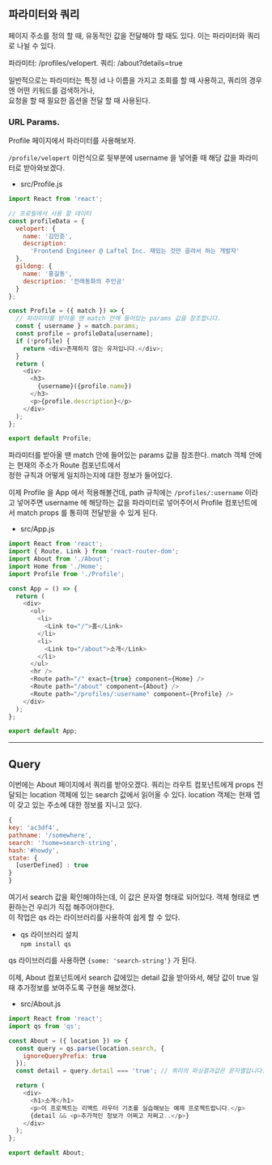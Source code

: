 ## 파라미터와 쿼리 

페이지 주소를 정의 할 때, 유동적인 값을 전달해야 할 때도 있다. 이는 파라미터와 쿼리로 나뉠 수 있다.  

파라미터: /profiles/velopert. 
쿼리: /about?details=true 

일반적으로는 파라미터는 특정 id 나 이름을 가지고 조회를 할 때 사용하고, 쿼리의 경우엔 어떤 키워드를 검색하거나,   
요청을 할 때 필요한 옵션을 전달 할 때 사용된다.    

### URL Params.   
Profile 페이지에서 파라미터를 사용해보자.  

`/profile/velopert` 이런식으로 뒷부분에 username 을 넣어줄 때 해당 값을 파라미터로 받아와보겠다.  

- src/Profile.js  
```javascript
import React from 'react';

// 프로필에서 사용 할 데이터
const profileData = {
  velopert: {
    name: '김민준',
    description:
      'Frontend Engineer @ Laftel Inc. 재밌는 것만 골라서 하는 개발자'
  },
  gildong: {
    name: '홍길동',
    description: '전래동화의 주인공'
  }
};

const Profile = ({ match }) => {
  // 파라미터를 받아올 땐 match 안에 들어있는 params 값을 참조합니다.
  const { username } = match.params;
  const profile = profileData[username];
  if (!profile) {
    return <div>존재하지 않는 유저입니다.</div>;
  }
  return (
    <div>
      <h3>
        {username}({profile.name})
      </h3>
      <p>{profile.description}</p>
    </div>
  );
};

export default Profile;
```

파라미터를 받아올 땐 match 안에 들어있는 params 값을 참조한다. match 객체 안에는 현재의 주소가 Route 컴포넌트에서  
정한 규칙과 어떻게 일치하는지에 대한 정보가 들어있다.  

이제 Profile 을 App 에서 적용해볼건데, path 규칙에는 `/profiles/:username` 이라고 넣어주면 username 에 해당하는  값을 파라미터로 넣어주어서 Profile 컴포넌트에서 match props 를 통히여 전달받을 수 있게 된다.  


- src/App.js
```javascript
import React from 'react';
import { Route, Link } from 'react-router-dom';
import About from './About';
import Home from './Home';
import Profile from './Profile';

const App = () => {
  return (
    <div>
      <ul>
        <li>
          <Link to="/">홈</Link>
        </li>
        <li>
          <Link to="/about">소개</Link>
        </li>
      </ul>
      <hr />
      <Route path="/" exact={true} component={Home} />
      <Route path="/about" component={About} />
      <Route path="/profiles/:username" component={Profile} />
    </div>
  );
};

export default App;
```

<hr>

## Query
이번에는 About 페이지에서 쿼리를 받아오겠다. 쿼리는 라우트 컴포넌트에게 props 전달되는 location 객체에 있는 search 값에서  읽어올 수 있다. location 객체는 현재 앱이 갖고 있는 주소에 대한 정보를 지니고 있다.  

```javascript
{
key: 'ac3df4', 
pathname: '/somewhere',
search: '?some=search-string',
hash:'#howdy',
state: {
  [userDefined] : true
}
}
```

여기서 search 값을 확인해야하는데, 이 값은 문자열 형태로 되어있다. 객체 형태로 변환하는건 우리가 직접 해주어야한다.  
이 작업은 qs 라는 라이브러리를 사용하여 쉽게 할 수 있다.  

- qs 라이브러리 설치  
`npm install qs`

qs 라이브러리를 사용하면 `{some: 'search-string'}` 가 된다.  

이제, About 컴포넌트에서 search 값에있는 detail 값을 받아와서, 해당 값이 true 일때 추가정보를 보여주도록 구현을 해보겠다.  

- src/About.js 
```javascript
import React from 'react';
import qs from 'qs';

const About = ({ location }) => {
  const query = qs.parse(location.search, {
    ignoreQueryPrefix: true
  });
  const detail = query.detail === 'true'; // 쿼리의 파싱결과값은 문자열입니다.

  return (
    <div>
      <h1>소개</h1>
      <p>이 프로젝트는 리액트 라우터 기초를 실습해보는 예제 프로젝트랍니다.</p>
      {detail && <p>추가적인 정보가 어쩌고 저쩌고..</p>}
    </div>
  );
};

export default About;
```
